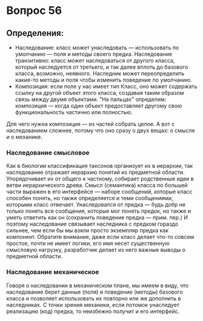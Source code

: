 # Вопрос 56

## Определения: 
* Наследование: класс может унаследовать — использовать по умолчанию — поля и методы своего предка. Наследование транзитивно: класс может наследоваться от другого класса, который наследуется от третьего, и так далее вплоть до базового класса, возможно, неявного. Наследник может переопределить какие-то методы и поля чтобы изменить поведение по умолчанию.
* Композиция: если поле у нас имеет тип Класс, оно может содержать ссылку на другой объект этого класса, создавая таким образом связь между двумя объектами. "На пальцах" определим: композиция — когда один объект предоставляет другому свою функциональность частично или полностью.

Для чего нужна композиция — из частей собрать целое. А вот с наследованием сложнее, потому что оно сразу о двух вещах: о смысле и о механике.

### Наследование смысловое
Как в биологии классификация таксонов организует их в иерархии, так наследование отражает иерархию понятий из предметной области. Упорядочивает их от общего к частному, собирает родственные идеи в ветви иерархического древа. Смысл (семантика) класса по большей части выражен в его интерфейсе — наборе сообщений, которые класс способен понять, но также определяется и теми сообщениями, которыми класс отвечает. Унаследовался от предка — будь добр не только понять все сообщения, которые мог понять предок, но также и уметь ответить как он (сохранить поведение предка — прим. пер.) И поэтому наследование связывает наследника с предком гораздо сильнее, чем если бы мы взяли просто экземпляр предка как компонент. Обратите внимание, даже если класс делает что-то совсем простое, почти не имеет логики, его имя несет существенную смысловую нагрузку, разработчик делает из него важные выводы о предметной области.

### Наследование механическое
Говоря о наследовании в механическом плане, мы имеем в виду, что наследование берет данные (поля) и поведение (методы) базового класса и позволяет использовать их повторно или же дополнить в наследниках. С точки зрения механики, если потомок унаследует реализацию (код) предка, то неизбежно получит и его интерфейс.

